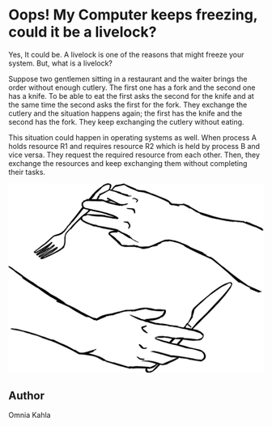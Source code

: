 <!-- BEGIN TITLE -->
# Oops! My Computer keeps freezing, could it be a livelock?
<!-- END TITLE -->

<!-- BEGIN BODY -->
Yes, It could be. A livelock is one of the reasons that might freeze your system. But, what is a livelock?  

Suppose two gentlemen sitting in a restaurant and the waiter brings the order without enough cutlery. The first one has a fork and the second one has a knife. To be able to eat the first asks the second for the knife and at the same time the second asks the first for the fork. They exchange the cutlery and the situation happens again; the first has the knife and the second has the fork. They keep exchanging the cutlery without eating. 

This situation could happen in operating systems as well. When process A holds resource R1 and requires resource R2 which is held by process B and vice versa. They request the required resource from each other. Then, they exchange the resources and keep exchanging them without completing their tasks.  
<!-- END BODY -->


![Image title](../images/image-105-livelock.svg)

## Author
<!-- BEGIN AUTHOR -->
Omnia Kahla
<!-- END AUTHOR -->
